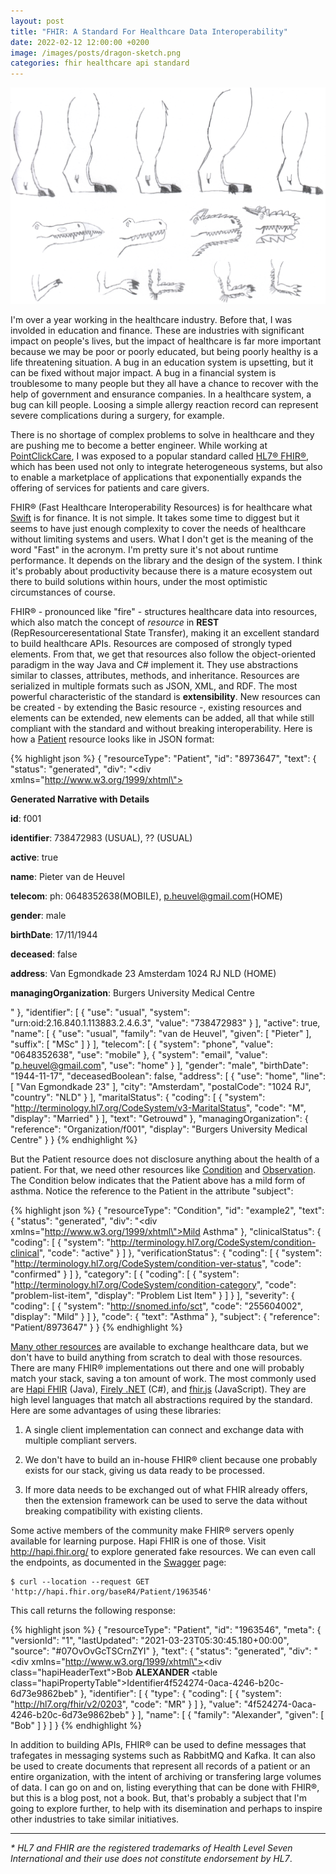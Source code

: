 ```yaml
---
layout: post
title: "FHIR: A Standard For Healthcare Data Interoperability"
date: 2022-02-12 12:00:00 +0200
image: /images/posts/dragon-sketch.png
categories: fhir healthcare api standard
---
```


![Sketching a Dragon](/images/posts/dragon-sketch.png)

I'm over a year working in the healthcare industry. Before that, I was involded in education and finance. These are industries with significant impact on people's lives, but the impact of healthcare is far more important because we may be poor or poorly educated, but being poorly healthy is a life threatening situation. A bug in an education system is upsetting, but it can be fixed without major impact. A bug in a financial system is troublesome to many people but they all have a chance to recover with the help of government and ensurance companies. In a healthcare system, a bug can kill people. Loosing a simple allergy reaction record can represent severe complications during a surgery, for example.

<!-- more -->

There is no shortage of complex problems to solve in healthcare and they are pushing me to become a better engineer. While working at [PointClickCare](https://www.pointclickcare.com), I was exposed to a popular standard called [HL7&reg; FHIR&reg;](https://hl7.org/fhir/), which has been used not only to integrate heterogeneous systems, but also to enable a marketplace of applications that exponentially expands the offering of services for patients and care givers.

FHIR&reg; (Fast Healthcare Interoperability Resources) is for healthcare what [Swift](https://www.swift.com/standards/iso-20022) is for finance. It is not simple. It takes some time to diggest but it seems to have just enough complexity to cover the needs of healthcare without limiting systems and users. What I don't get is the meaning of the word "Fast" in the acronym. I'm pretty sure it's not about runtime performance. It depends on the library and the design of the system. I think it's probably about productivity because there is a mature ecosystem out there to build solutions within hours, under the most optimistic circumstances of course.

FHIR&reg; - pronounced like "fire" - structures healthcare data into resources, which also match the concept of _resource_ in **REST** (RepResourceresentational State Transfer), making it an excellent standard to build healthcare APIs. Resources are composed of strongly typed elements. From that, we get that resources also follow the object-oriented paradigm in the way Java and C# implement it. They use abstractions similar to classes, attributes, methods, and inheritance. Resources are serialized in multiple formats such as JSON, XML, and RDF. The most powerful characteristic of the standard is **extensibility**. New resources can be created - by extending the Basic resource -, existing resources and elements can be extended, new elements can be added, all that while still compliant with the standard and without breaking interoperability. Here is how a [Patient](http://hl7.org/fhir/patient.html) resource looks like in JSON format:

{% highlight json %}
{
  "resourceType": "Patient",
  "id": "8973647",
  "text": {
    "status": "generated",
    "div": "<div xmlns=\"http://www.w3.org/1999/xhtml\"><p><b>Generated Narrative with Details</b></p><p><b>id</b>: f001</p><p><b>identifier</b>: 738472983 (USUAL), ?? (USUAL)</p><p><b>active</b>: true</p><p><b>name</b>: Pieter van de Heuvel </p><p><b>telecom</b>: ph: 0648352638(MOBILE), p.heuvel@gmail.com(HOME)</p><p><b>gender</b>: male</p><p><b>birthDate</b>: 17/11/1944</p><p><b>deceased</b>: false</p><p><b>address</b>: Van Egmondkade 23 Amsterdam 1024 RJ NLD (HOME)</p><p><b>managingOrganization</b>: <a>Burgers University Medical Centre</a></p></div>"
  },
  "identifier": [
    {
      "use": "usual",
      "system": "urn:oid:2.16.840.1.113883.2.4.6.3",
      "value": "738472983"
    }
  ],
  "active": true,
  "name": [
    {
      "use": "usual",
      "family": "van de Heuvel",
      "given": [
        "Pieter"
      ],
      "suffix": [
        "MSc"
      ]
    }
  ],
  "telecom": [
    {
      "system": "phone",
      "value": "0648352638",
      "use": "mobile"
    },
    {
      "system": "email",
      "value": "p.heuvel@gmail.com",
      "use": "home"
    }
  ],
  "gender": "male",
  "birthDate": "1944-11-17",
  "deceasedBoolean": false,
  "address": [
    {
      "use": "home",
      "line": [
        "Van Egmondkade 23"
      ],
      "city": "Amsterdam",
      "postalCode": "1024 RJ",
      "country": "NLD"
    }
  ],
  "maritalStatus": {
    "coding": [
      {
        "system": "http://terminology.hl7.org/CodeSystem/v3-MaritalStatus",
        "code": "M",
        "display": "Married"
      }
    ],
    "text": "Getrouwd"
  },
  "managingOrganization": {
    "reference": "Organization/f001",
    "display": "Burgers University Medical Centre"
  }
}
{% endhighlight %}

But the Patient resource does not disclosure anything about the health of a patient. For that, we need other resources like [Condition](http://hl7.org/fhir/condition.html) and [Observation](http://hl7.org/fhir/observation.html). The Condition below indicates that the Patient above has a mild form of asthma. Notice the reference to the Patient in the attribute "subject":

{% highlight json %}
{
  "resourceType": "Condition",
  "id": "example2",
  "text": {
    "status": "generated",
    "div": "<div xmlns=\"http://www.w3.org/1999/xhtml\">Mild Asthma</div>"
  },
  "clinicalStatus": {
    "coding": [
      {
        "system": "http://terminology.hl7.org/CodeSystem/condition-clinical",
        "code": "active"
      }
    ]
  },
  "verificationStatus": {
    "coding": [
      {
        "system": "http://terminology.hl7.org/CodeSystem/condition-ver-status",
        "code": "confirmed"
      }
    ]
  },
  "category": [
    {
      "coding": [
        {
          "system": "http://terminology.hl7.org/CodeSystem/condition-category",
          "code": "problem-list-item",
          "display": "Problem List Item"
        }
      ]
    }
  ],
  "severity": {
    "coding": [
      {
        "system": "http://snomed.info/sct",
        "code": "255604002",
        "display": "Mild"
      }
    ]
  },
  "code": {
    "text": "Asthma"
  },
  "subject": {
    "reference": "Patient/8973647"
  }
}
{% endhighlight %}

[Many other resources](https://hl7.org/fhir/resourcelist.html) are available to exchange healthcare data, but we don't have to build anything from scratch to deal with those resources. There are many FHIR&reg; implementations out there and one will probably match your stack, saving a ton amount of work. The most commonly used are [Hapi FHIR](https://hapifhir.io/) (Java), [Firely .NET](https://fire.ly/products/firely-net-sdk/) (C#), and [fhir.js](https://github.com/FHIR/fhir.js/) (JavaScript). They are high level languages that match all abstractions required by the standard. Here are some advantages of using these libraries:

1. A single client implementation can connect and exchange data with multiple compliant servers.

2. We don't have to build an in-house FHIR&reg; client because one probably exists for our stack, giving us data ready to be processed.

3. If more data needs to be exchanged out of what FHIR already offers, then the extension framework can be used to serve the data without breaking compatibility with existing clients.

Some active members of the community make FHIR&reg; servers openly available for learning purpose. Hapi FHIR is one of those. Visit http://hapi.fhir.org/ to explore generated fake resources. We can even call the endpoints, as documented in the [Swagger](http://hapi.fhir.org/baseR4/swagger-ui/) page:

    $ curl --location --request GET 'http://hapi.fhir.org/baseR4/Patient/1963546'

This call returns the following response:

{% highlight json %}
{
  "resourceType": "Patient",
  "id": "1963546",
  "meta": {
    "versionId": "1",
    "lastUpdated": "2021-03-23T05:30:45.180+00:00",
    "source": "#07OvOvGcTSCrnZYI"
  },
  "text": {
    "status": "generated",
    "div": "<div xmlns=\"http://www.w3.org/1999/xhtml\"><div class=\"hapiHeaderText\">Bob <b>ALEXANDER </b></div><table class=\"hapiPropertyTable\"><tbody><tr><td>Identifier</td><td>4f524274-0aca-4246-b20c-6d73e9862beb</td></tr></tbody></table></div>"
  },
  "identifier": [
    {
      "type": {
        "coding": [
          {
            "system": "http://hl7.org/fhir/v2/0203",
            "code": "MR"
          }
        ]
      },
      "value": "4f524274-0aca-4246-b20c-6d73e9862beb"
    }
  ],
  "name": [
    {
      "family": "Alexander",
      "given": [
        "Bob"
      ]
    }
  ]
}
{% endhighlight %}

In addition to building APIs, FHIR&reg; can be used to define messages that trafegates in messaging systems such as RabbitMQ and Kafka. It can also be used to create documents that represent all records of a patient or an entire organization, with the intent of archiving or transfering large volumes of data. I can go on and on, listing everything that can be done with FHIR&reg;, but this is a blog post, not a book. But, that's probably a subject that I'm going to explore further, to help with its disemination and perhaps to inspire other industries to take similar initiatives.

<hr>

_* HL7 and FHIR are the registered trademarks of Health Level Seven International and their use does not constitute endorsement by HL7_.